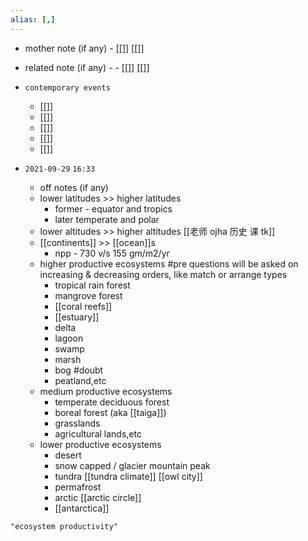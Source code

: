 ```yaml
---
alias: [,]
---
```

- mother note (if any)
		- [[]] [[]]
- related note (if any) -
		- [[]] [[]]
- `contemporary events`
	- [[]]
	- [[]]
	- [[]]
	- [[]]
	- [[]]

- `2021-09-29`  `16:33`
	- off notes (if any)
	- lower latitudes >> higher latitudes
		- former - equator and tropics
		- later temperate and polar
	- lower altitudes >> higher altitudes [[老师 ojha 历史 课 tk]]
	- [[continents]] >> [[ocean]]s
		- npp - 730 v/s 155 gm/m2/yr
	- higher productive ecosystems #pre questions will be asked on increasing & decreasing orders, like match or arrange types
		- tropical rain forest
		- mangrove forest
		- [[coral reefs]]
		- [[estuary]]
		- delta
		- lagoon
		- swamp
		- marsh
		- bog  #doubt 
		- peatland,etc
	- medium productive ecosystems
		- temperate deciduous forest
		- boreal forest (aka [[taiga]])
		- grasslands
		- agricultural lands,etc
	- lower productive ecosystems
		- desert
		- snow capped / glacier mountain peak
		- tundra [[tundra climate]] [[owl city]]
		- permafrost
		- arctic [[arctic circle]]
		- [[antarctica]]

```query
"ecosystem productivity"
```